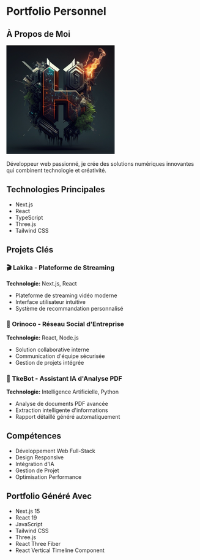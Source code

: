 # Portfolio Personnel

## À Propos de Moi

![Photo de Profil](./app/assets/logos.png)

Développeur web passionné, je crée des solutions numériques innovantes qui combinent technologie et créativité.

## Technologies Principales

- Next.js
- React
- TypeScript
- Three.js
- Tailwind CSS

## Projets Clés

### 🎬 Lakika - Plateforme de Streaming

**Technologie:** Next.js, React

- Plateforme de streaming vidéo moderne
- Interface utilisateur intuitive
- Système de recommandation personnalisé

### 🏢 Orinoco - Réseau Social d'Entreprise

**Technologie:** React, Node.js

- Solution collaborative interne
- Communication d'équipe sécurisée
- Gestion de projets intégrée

### 📄 TkeBot - Assistant IA d'Analyse PDF

**Technologie:** Intelligence Artificielle, Python

- Analyse de documents PDF avancée
- Extraction intelligente d'informations
- Rapport détaillé généré automatiquement

<!-- ## Contact

- Email: [votre.email@exemple.com]
- LinkedIn: [Votre Profil LinkedIn]
- GitHub: [Votre Profil GitHub] -->

## Compétences

- Développement Web Full-Stack
- Design Responsive
- Intégration d'IA
- Gestion de Projet
- Optimisation Performance

## Portfolio Généré Avec

- Next.js 15
- React 19
- JavaScript
- Tailwind CSS
- Three.js
- React Three Fiber
- React Vertical Timeline Component
